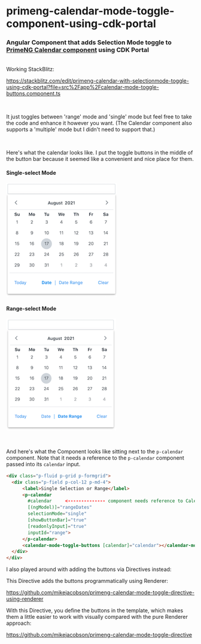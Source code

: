 # primeng-calendar-mode-toggle-component-using-cdk-portal
### Angular Component that adds Selection Mode toggle to [PrimeNG Calendar component](https://www.primefaces.org/primeng/showcase/#/calendar) using CDK Portal

<br>
Working StackBlitz:

https://stackblitz.com/edit/primeng-calendar-with-selectionmode-toggle-using-cdk-portal?file=src%2Fapp%2Fcalendar-mode-toggle-buttons.component.ts

<br>

It just toggles between 'range' mode and 'single' mode but feel free to take the code and enhance it however you want. (The Calendar component also supports a 'multiple' mode but I didn't need to support that.)

<br>

Here's what the calendar looks like. I put the toggle buttons in the middle of the button bar because it seemed like a convenient and nice place for them.

#### Single-select Mode

![Calendar in Single-select Mode](/images/mode-date.png?raw=true)

#### Range-select Mode

![Calendar in Range-select Mode](/images/mode-date-range.png?raw=true)

<br>

And here's what the Component looks like sitting next to the `p-calendar` component. Note that it needs a reference to the `p-calendar` component passed into its `calendar` input.

```html
<div class="p-fluid p-grid p-formgrid">
  <div class="p-field p-col-12 p-md-4">
      <label>Single Selection or Range</label>
      <p-calendar 
        #calendar     <-------------- component needs reference to Calendar component
        [(ngModel)]="rangeDates"
        selectionMode="single"
        [showButtonBar]="true"
        [readonlyInput]="true"
        inputId="range">
      </p-calendar>
      <calendar-mode-toggle-buttons [calendar]="calendar"></calendar-mode-toggle-buttons> <---- boom
  </div>
</div>
```

I also played around with adding the buttons via Directives instead:

This Directive adds the buttons programmatically using Renderer:

https://github.com/mikejacobson/primeng-calendar-mode-toggle-directive-using-renderer

With this Directive, you define the buttons in the template, which makes them a little easier to work with visually compared with the pure Renderer approach:

https://github.com/mikejacobson/primeng-calendar-mode-toggle-directive
